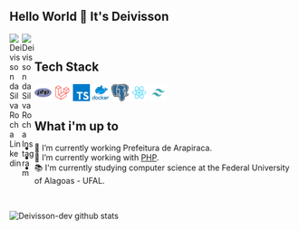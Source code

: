 ## Hello World 👋 It's Deivisson

<a href="https://www.linkedin.com/in/deivisson-rocha741/">
<img align="left" alt="Deivisson da Silva Rocha Linkedin" width="22px" src="https://icongr.am/fontawesome/linkedin.svg?size=128&color=70c8ff" />
</a>


<a href="https://www.instagram.com/deivisson.dev/">
<img align="left" alt="Deivisson da Silva Rocha Instagram" width="22px" src="https://icongr.am/fontawesome/instagram.svg?size=128&color=70c8ff" />
</a>

<br>



##  Tech Stack

<code><img height="30" src="https://raw.githubusercontent.com/github/explore/80688e429a7d4ef2fca1e82350fe8e3517d3494d/topics/php/php.png"></code>
<code><img height="30" src="https://raw.githubusercontent.com/github/explore/80688e429a7d4ef2fca1e82350fe8e3517d3494d/topics/laravel/laravel.png"></code>
<code><img height="30" src="https://raw.githubusercontent.com/github/explore/80688e429a7d4ef2fca1e82350fe8e3517d3494d/topics/typescript/typescript.png"></code>
<code><img height="30" src="https://raw.githubusercontent.com/github/explore/80688e429a7d4ef2fca1e82350fe8e3517d3494d/topics/docker/docker.png"></code>
<code><img height="30" src="https://raw.githubusercontent.com/github/explore/80688e429a7d4ef2fca1e82350fe8e3517d3494d/topics/postgresql/postgresql.png"></code>
<code><img height="30" src="https://raw.githubusercontent.com/github/explore/80688e429a7d4ef2fca1e82350fe8e3517d3494d/topics/react/react.png"></code>
<code><img height="30" src="https://raw.githubusercontent.com/github/explore/80688e429a7d4ef2fca1e82350fe8e3517d3494d/topics/tailwind/tailwind.png"></code>


## What i'm up to

- 🔭 I’m currently working Prefeitura de Arapiraca.
- 🌱 I’m currently working with [PHP](https://www.php.net/).
- 📚 I'm currently studying computer science at the Federal University of Alagoas - UFAL.

<br>

![Deivisson-dev github stats](https://github-readme-stats.vercel.app/api?username=Deivisson-dev&show_icons=true&theme=aura&include_all_commits=true&count_private=true)
